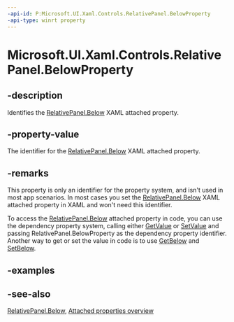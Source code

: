 ```yaml
---
-api-id: P:Microsoft.UI.Xaml.Controls.RelativePanel.BelowProperty
-api-type: winrt property
---
```


<!-- Property syntax
public Windows.UI.Xaml.DependencyProperty BelowProperty { get; }
-->

# Microsoft.UI.Xaml.Controls.RelativePanel.BelowProperty

## -description
Identifies the [RelativePanel.Below](relativepanel_below.md) XAML attached property.

## -property-value
The identifier for the [RelativePanel.Below](relativepanel_below.md) XAML attached property.

## -remarks
This property is only an identifier for the property system, and isn't used in most app scenarios. In most cases you set the [RelativePanel.Below](relativepanel_below.md) XAML attached property in XAML and won't need this identifier.

To access the [RelativePanel.Below](relativepanel_below.md) attached property in code, you can use the dependency property system, calling either [GetValue](/uwp/api/windows.ui.xaml.dependencyobject.getvalue(windows.ui.xaml.dependencyproperty)) or [SetValue](/uwp/api/windows.ui.xaml.dependencyobject.setvalue(windows.ui.xaml.dependencyproperty,system.object)) and passing RelativePanel.BelowProperty as the dependency property identifier. Another way to get or set the value in code is to use [GetBelow](relativepanel_getbelow_888716516.md) and [SetBelow](relativepanel_setbelow_1896700222.md).

## -examples

## -see-also

[RelativePanel.Below](relativepanel_below.md), [Attached properties overview](/windows/uwp/xaml-platform/attached-properties-overview)
